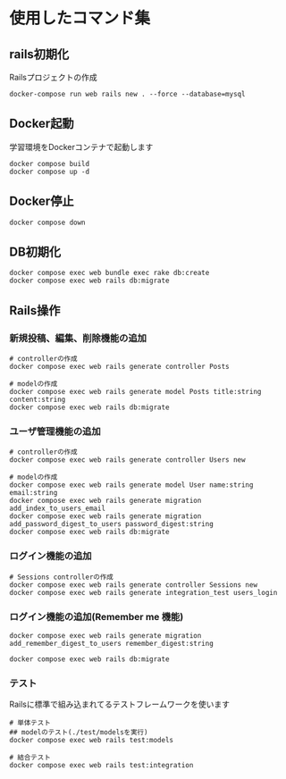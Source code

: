 # 使用したコマンド集

## rails初期化

Railsプロジェクトの作成

```
docker-compose run web rails new . --force --database=mysql
```

## Docker起動

学習環境をDockerコンテナで起動します

```
docker compose build
docker compose up -d
```

## Docker停止

```
docker compose down
```

## DB初期化

```
docker compose exec web bundle exec rake db:create
docker compose exec web rails db:migrate
```

## Rails操作

### 新規投稿、編集、削除機能の追加

```
# controllerの作成
docker compose exec web rails generate controller Posts

# modelの作成
docker compose exec web rails generate model Posts title:string content:string
docker compose exec web rails db:migrate
```

### ユーザ管理機能の追加

```
# controllerの作成
docker compose exec web rails generate controller Users new

# modelの作成
docker compose exec web rails generate model User name:string email:string
docker compose exec web rails generate migration add_index_to_users_email
docker compose exec web rails generate migration add_password_digest_to_users password_digest:string
docker compose exec web rails db:migrate
```

### ログイン機能の追加

```
# Sessions controllerの作成
docker compose exec web rails generate controller Sessions new
docker compose exec web rails generate integration_test users_login
```

### ログイン機能の追加(Remember me 機能)

```
docker compose exec web rails generate migration add_remember_digest_to_users remember_digest:string

docker compose exec web rails db:migrate
```

### テスト

Railsに標準で組み込まれてるテストフレームワークを使います

```
# 単体テスト
## modelのテスト(./test/modelsを実行)
docker compose exec web rails test:models

# 結合テスト
docker compose exec web rails test:integration
```
